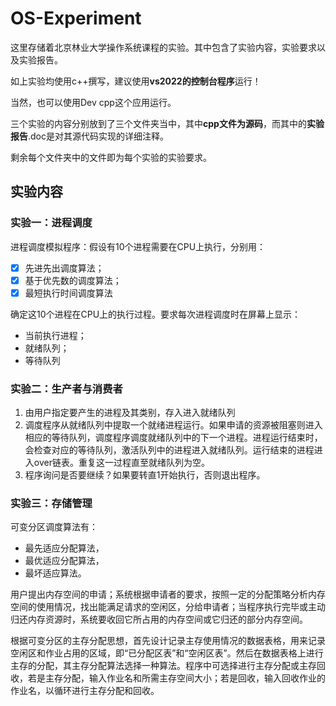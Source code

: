 # OS-Experiment
这里存储着北京林业大学操作系统课程的实验。其中包含了实验内容，实验要求以及实验报告。

如上实验均使用c++撰写，建议使用**vs2022的控制台程序**运行！

当然，也可以使用Dev cpp这个应用运行。

三个实验的内容分别放到了三个文件夹当中，其中**cpp文件为源码**，而其中的**实验报告**.doc是对其源代码实现的详细注释。

剩余每个文件夹中的文件即为每个实验的实验要求。

## 实验内容

### 实验一：进程调度

进程调度模拟程序：假设有10个进程需要在CPU上执行，分别用：

- [x] 先进先出调度算法；
- [x] 基于优先数的调度算法；
- [x] 最短执行时间调度算法

确定这10个进程在CPU上的执行过程。要求每次进程调度时在屏幕上显示：

- 当前执行进程；
- 就绪队列；
- 等待队列

### 实验二：生产者与消费者

1. 由用户指定要产生的进程及其类别，存入进入就绪队列
2. 调度程序从就绪队列中提取一个就绪进程运行。如果申请的资源被阻塞则进入相应的等待队列，调度程序调度就绪队列中的下一个进程。进程运行结束时，会检查对应的等待队列，激活队列中的进程进入就绪队列。运行结束的进程进入over链表。重复这一过程直至就绪队列为空。　　
3.  程序询问是否要继续？如果要转直1开始执行，否则退出程序。

### 实验三：存储管理

可变分区调度算法有：

- 最先适应分配算法，
- 最优适应分配算法，
- 最坏适应算法。

用户提出内存空间的申请；系统根据申请者的要求，按照一定的分配策略分析内存空间的使用情况，找出能满足请求的空闲区，分给申请者；当程序执行完毕或主动归还内存资源时，系统要收回它所占用的内存空间或它归还的部分内存空间。

根据可变分区的主存分配思想，首先设计记录主存使用情况的数据表格，用来记录空闲区和作业占用的区域，即“已分配区表”和“空闲区表”。然后在数据表格上进行主存的分配，其主存分配算法选择一种算法。程序中可选择进行主存分配或主存回收，若是主存分配，输入作业名和所需主存空间大小；若是回收，输入回收作业的作业名，以循环进行主存分配和回收。
